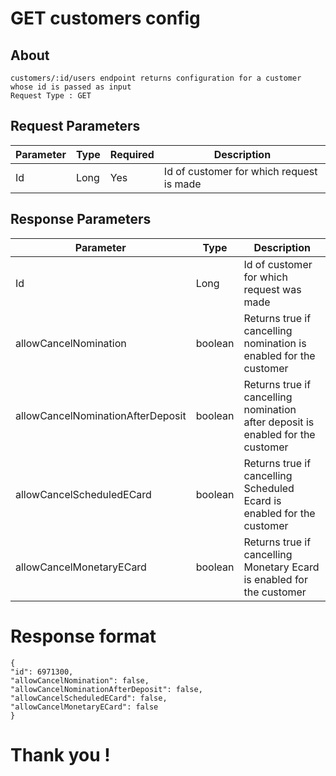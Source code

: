 # GET customers config 
## About
```
customers/:id/users endpoint returns configuration for a customer whose id is passed as input
Request Type : GET
```

## Request Parameters
|Parameter |Type |Required| Description|
|----------|-----|------------|------|
|Id|Long	|Yes|Id of customer for which request is made|


## Response Parameters
|Parameter |Type | Description|
|----------|-----|------------|
|Id|Long	|Id of customer for which request was made|
|allowCancelNomination|	boolean|	Returns true if cancelling nomination is enabled for the customer|
|allowCancelNominationAfterDeposit|	boolean|	Returns true if cancelling nomination after deposit is enabled for the customer|
|allowCancelScheduledECard|	boolean|	Returns true if cancelling Scheduled Ecard is enabled for the customer|
|allowCancelMonetaryECard|	boolean|	Returns true if cancelling Monetary Ecard is enabled for the customer|


# Response format
```
{ 
"id": 6971300, 
"allowCancelNomination": false, 
"allowCancelNominationAfterDeposit": false, 
"allowCancelScheduledECard": false, 
"allowCancelMonetaryECard": false 
}
```

# Thank you !
